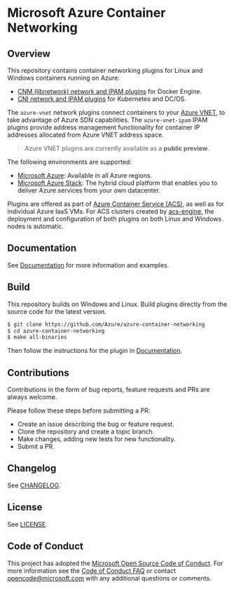 # Microsoft Azure Container Networking

## Overview
This repository contains container networking plugins for Linux and Windows containers running on Azure:

* [CNM (libnetwork) network and IPAM plugins](docs/cnm.md) for Docker Engine.
* [CNI network and IPAM plugins](docs/cni.md) for Kubernetes and DC/OS.

The `azure-vnet` network plugins connect containers to your [Azure VNET](https://docs.microsoft.com/en-us/azure/virtual-network/virtual-networks-overview), to take advantage of Azure SDN capabilities. The `azure-vnet-ipam` IPAM plugins provide address management functionality for container IP addresses allocated from Azure VNET address space.

> Azure VNET plugins are currently available as a **public preview**.

The following environments are supported:
* [Microsoft Azure](https://azure.microsoft.com): Available in all Azure regions.
* [Microsoft Azure Stack](https://azure.microsoft.com/en-us/overview/azure-stack/): The hybrid cloud platform that enables you to deliver Azure services from your own datacenter.

Plugins are offered as part of [Azure Container Service (ACS)](https://azure.microsoft.com/en-us/services/container-service), as well as for individual Azure IaaS VMs. For ACS clusters created by [acs-engine](https://github.com/Azure/acs-engine), the deployment and configuration of both plugins on both Linux and Windows nodes is automatic.

## Documentation
See [Documentation](docs/) for more information and examples.

## Build
This repository builds on Windows and Linux. Build plugins directly from the source code for the latest version.

```bash
$ git clone https://github.com/Azure/azure-container-networking
$ cd azure-container-networking
$ make all-binaries
```

Then follow the instructions for the plugin in [Documentation](docs/).

## Contributions
Contributions in the form of bug reports, feature requests and PRs are always welcome.

Please follow these steps before submitting a PR:
* Create an issue describing the bug or feature request.
* Clone the repository and create a topic branch.
* Make changes, adding new tests for new functionality.
* Submit a PR.

## Changelog
See [CHANGELOG](CHANGELOG.md).

## License
See [LICENSE](LICENSE).

## Code of Conduct
This project has adopted the [Microsoft Open Source Code of Conduct](https://opensource.microsoft.com/codeofconduct/). For more information see the [Code of Conduct FAQ](https://opensource.microsoft.com/codeofconduct/faq/) or contact [opencode@microsoft.com](mailto:opencode@microsoft.com) with any additional questions or comments.
